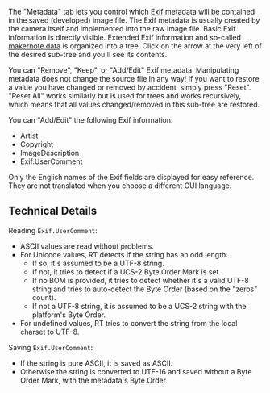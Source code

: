 The "Metadata" tab lets you control which
[Exif](https://en.wikipedia.org/wiki/Exif) metadata will be contained in
the saved (developed) image file. The Exif metadata is usually created
by the camera itself and implemented into the raw image file. Basic Exif
information is directly visible. Extended Exif information and so-called
[makernote
data](https://en.wikipedia.org/wiki/Exchangeable_image_file_format#MakerNote_data)
is organized into a tree. Click on the arrow at the very left of the
desired sub-tree and you'll see its contents.

You can "Remove", "Keep", or "Add/Edit" Exif metadata. Manipulating
metadata does not change the source file in any way! If you want to
restore a value you have changed or removed by accident, simply press
"Reset". "Reset All" works similarly but is used for trees and works
recursively, which means that all values changed/removed in this
sub-tree are restored.

You can "Add/Edit" the following Exif information:

- Artist
- Copyright
- ImageDescription
- Exif.UserComment

Only the English names of the Exif fields are displayed for easy
reference. They are not translated when you choose a different GUI
language.

## Technical Details

Reading `Exif.UserComment`:

- ASCII values are read without problems.
- For Unicode values, RT detects if the string has an odd length.
  - If so, it's assumed to be a UTF-8 string.
  - If not, it tries to detect if a UCS-2 Byte Order Mark is set.
  - If no BOM is provided, it tries to detect whether it's a valid UTF-8
    string and tries to auto-detect the Byte Order (based on the "zeros"
    count).
  - If not a UTF-8 string, it is assumed to be a UCS-2 string with the
    platform's Byte Order.
- For undefined values, RT tries to convert the string from the local
  charset to UTF-8.

Saving `Exif.UserComment`:

- If the string is pure ASCII, it is saved as ASCII.
- Otherwise the string is converted to UTF-16 and saved without a Byte
  Order Mark, with the metadata's Byte Order